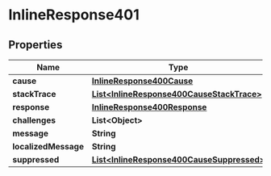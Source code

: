 

# InlineResponse401


## Properties

Name | Type | Description | Notes
------------ | ------------- | ------------- | -------------
**cause** | [**InlineResponse400Cause**](InlineResponse400Cause.md) |  |  [optional]
**stackTrace** | [**List&lt;InlineResponse400CauseStackTrace&gt;**](InlineResponse400CauseStackTrace.md) |  |  [optional]
**response** | [**InlineResponse400Response**](InlineResponse400Response.md) |  |  [optional]
**challenges** | **List&lt;Object&gt;** |  |  [optional]
**message** | **String** |  |  [optional]
**localizedMessage** | **String** |  |  [optional]
**suppressed** | [**List&lt;InlineResponse400CauseSuppressed&gt;**](InlineResponse400CauseSuppressed.md) |  |  [optional]



